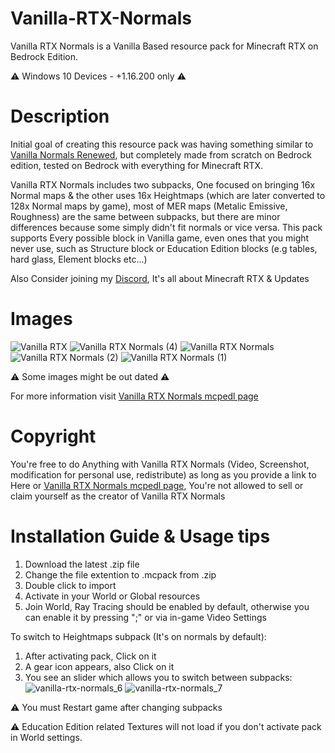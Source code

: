 # Vanilla-RTX-Normals
Vanilla RTX Normals is a Vanilla Based resource pack for Minecraft RTX on Bedrock Edition.

⚠️ Windows 10 Devices - +1.16.200 only ⚠️

# Description
Initial goal of creating this resource pack was having something similar to [Vanilla Normals Renewed](https://github.com/Poudingue/Vanilla-Normals-Renewed), but completely made from scratch on Bedrock edition, tested on Bedrock with everything for Minecraft RTX.

Vanilla RTX Normals includes two subpacks, One focused on bringing 16x Normal maps & the other uses 16x Heightmaps (which are later converted to 128x Normal maps by game), most of MER maps (Metalic Emissive, Roughness) are the same between subpacks, but there are minor differences because some simply didn't fit normals or vice versa.
This pack supports Every possible block in Vanilla game, even ones that you might never use, such as Structure block or Education Edition blocks (e.g tables, hard glass, Element blocks etc...)

Also Consider joining my [Discord](https://discord.gg/dx92mDNMTX), It's all about Minecraft RTX & Updates

# Images


![Vanilla RTX](https://user-images.githubusercontent.com/75272685/133106356-72c9bf0b-118a-4488-8141-9d2113db91f0.png)
![Vanilla RTX Normals (4)](https://user-images.githubusercontent.com/75272685/133107062-a9db23ec-c1a2-4fc6-9a18-70328abbb308.png)
![Vanilla RTX Normals](https://user-images.githubusercontent.com/75272685/133107218-67bb209a-a213-4759-acbd-def7b6a78c95.png)
![Vanilla RTX Normals (2)](https://user-images.githubusercontent.com/75272685/133107245-568c93b1-3872-450e-b8e2-4d1690eef3b0.png)
![Vanilla RTX Normals (1)](https://user-images.githubusercontent.com/75272685/133107263-de8742c2-6ac2-4c5d-826a-45e1b1fd7ae7.png)

⚠️ Some images might be out dated ⚠️

For more information visit [Vanilla RTX Normals mcpedl page](https://mcpedl.com/truly-vanilla-rtx/)

# Copyright
You're free to do Anything with Vanilla RTX Normals (Video, Screenshot, modification for personal use, redistribute) as long as you provide a link to Here or [Vanilla RTX Normals mcpedl page](https://mcpedl.com/truly-vanilla-rtx/), You're not allowed to sell or claim yourself as the creator of Vanilla RTX Normals

# Installation Guide & Usage tips

1. Download the latest .zip file
2. Change the file extention to .mcpack from .zip
3. Double click to import
4. Activate in your World or Global resources
5. Join World, Ray Tracing should be enabled by default, otherwise you can enable it by pressing ";" or via in-game Video Settings

To switch to Heightmaps subpack (It's on normals by default):
1. After activating pack, Click on it
2. A gear icon appears, also Click on it
3. You see an slider which allows you to switch between subpacks:
![vanilla-rtx-normals_6](https://user-images.githubusercontent.com/75272685/133111343-723fa85a-62ed-444f-964b-eb83c123560d.png)
![vanilla-rtx-normals_7](https://user-images.githubusercontent.com/75272685/133111348-0b001002-7e5d-4596-b6a6-9b4e032d5016.png)

⚠️ You must Restart game after changing subpacks


⚠️ Education Edition related Textures will not load if you don't activate pack in World settings.
